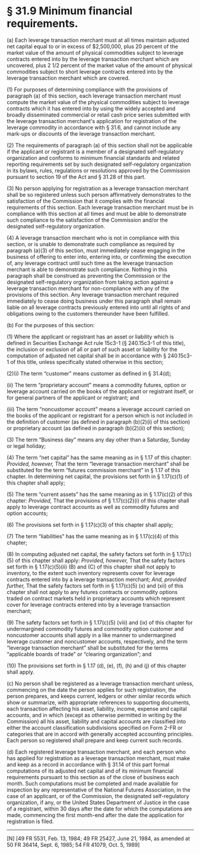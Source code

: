 # § 31.9   Minimum financial requirements.

(a) Each leverage transaction merchant must at all times maintain adjusted net capital equal to or in excess of $2,500,000, plus 20 percent of the market value of the amount of physical commodities subject to leverage contracts entered into by the leverage transaction merchant which are uncovered, plus 2
1/2 percent of the market value of the amount of physical commodities subject to short leverage contracts entered into by the leverage transaction merchant which are covered.


(1) For purposes of determining compliance with the provisions of paragraph (a) of this section, each leverage transaction merchant must compute the market value of the physical commodities subject to leverage contracts which it has entered into by using the widely accepted and broadly disseminated commercial or retail cash price series submitted with the leverage transaction merchant's application for registration of the leverage commodity in accordance with § 31.6, and cannot include any mark-ups or discounts of the leverage transaction merchant.


(2) The requirements of paragraph (a) of this section shall not be applicable if the applicant or registrant is a member of a designated self-regulatory organization and conforms to minimum financial standards and related reporting requirements set by such designated self-regulatory organization in its bylaws, rules, regulations or resolutions approved by the Commission pursuant to section 19 of the Act and § 31.28 of this part.


(3) No person applying for registration as a leverage transaction merchant shall be so registered unless such person affirmatively demonstrates to the satisfaction of the Commission that it complies with the financial requirements of this section. Each leverage transaction merchant must be in compliance with this section at all times and must be able to demonstrate such compliance to the satisfaction of the Commission and/or the designated self-regulatory organization.


(4) A leverage transaction merchant who is not in compliance with this section, or is unable to demonstrate such compliance as required by paragraph (a)(3) of this section, must immediately cease engaging in the business of offering to enter into, entering into, or confirming the execution of, any leverage contract until such time as the leverage transaction merchant is able to demonstrate such compliance. Nothing in this paragraph shall be construed as preventing the Commission or the designated self-regulatory organization from taking action against a leverage transaction merchant for non-compliance with any of the provisions of this section. Any leverage transaction merchant required immediately to cease doing business under this paragraph shall remain liable on all leverage contracts previously entered into until all rights of and obligations owing to the customers thereunder have been fulfilled.


(b) For the purposes of this section:


(1) Where the applicant or registrant has an asset or liability which is defined in Securities Exchange Act rule 15c3-1 (§ 240.15c3-1 of this title), the inclusion or exclusion of all or part of such asset or liability for the computation of adjusted net capital shall be in accordance with § 240.15c3-1 of this title, unless specifically stated otherwise in this section;


(2)(i) The term “customer” means customer as defined in § 31.4(d);


(ii) The term “proprietary account” means a commodity futures, option or leverage account carried on the books of the applicant or registrant itself, or for general partners of the applicant or registrant; and


(iii) The term “noncustomer account” means a leverage account carried on the books of the applicant or registrant for a person which is not included in the definition of customer (as defined in paragraph (b)(2)(i) of this section) or proprietary account (as defined in paragraph (b)(2)(ii) of this section);


(3) The term “Business day” means any day other than a Saturday, Sunday or legal holiday;


(4) The term “net capital” has the same meaning as in § 1.17 of this chapter: *Provided, however,* That the term “leverage transaction merchant” shall be substituted for the term “futures commission merchant” in § 1.17 of this chapter. In determining net capital, the provisions set forth in § 1.17(c)(1) of this chapter shall apply;


(5) The term “current assets” has the same meaning as in § 1.17(c)(2) of this chapter: *Provided,* That the provisions of § 1.17(c)(2)(i) of this chapter shall apply to leverage contract accounts as well as commodity futures and option accounts;


(6) The provisions set forth in § 1.17(c)(3) of this chapter shall apply;


(7) The term “liabilities” has the same meaning as in § 1.17(c)(4) of this chapter;


(8) In computing adjusted net capital, the safety factors set forth in § 1.17(c)(5) of this chapter shall apply: *Provided, however,* That the safety factors set forth in § 1.17(c)(5)(ii) (B) and (C) of this chapter shall not apply to inventory, to the extent such inventory represents cover for leverage contracts entered into by a leverage transaction merchant; *And, provided further,* That the safety factors set forth in § 1.17(c)(5) (x) and (xii) of this chapter shall not apply to any futures contracts or commodity options traded on contract markets held in proprietary accounts which represent cover for leverage contracts entered into by a leverage transaction merchant;


(9) The safety factors set forth in § 1.17(c)(5) (viii) and (ix) of this chapter for undermargined commodity futures and commodity option customer and noncustomer accounts shall apply in a like manner to undermargined leverage customer and noncustomer accounts, respectively, and the term “leverage transaction merchant” shall be substituted for the terms “applicable boards of trade” or “clearing organization”; and


(10) The provisions set forth in § 1.17 (d), (e), (f), (h) and (j) of this chapter shall apply.


(c) No person shall be registered as a leverage transaction merchant unless, commencing on the date the person applies for such registration, the person prepares, and keeps current, ledgers or other similar records which show or summarize, with appropriate references to supporting documents, each transaction affecting his asset, liability, income, expense and capital accounts, and in which (except as otherwise permitted in writing by the Commission) all his asset, liability and capital accounts are classified into either the account classification subdivisions specified on Form 2-FR or categories that are in accord with generally accepted accounting principles. Each person so registered shall prepare and keep current such records.


(d) Each registered leverage transaction merchant, and each person who has applied for registration as a leverage transaction merchant, must make and keep as a record in accordance with § 31.14 of this part formal computations of its adjusted net capital and of its minimum financial requirements pursuant to this section as of the close of business each month. Such computations must be completed and made available for inspection by any representative of the National Futures Association, in the case of an applicant, or of the Commission, the designated self-regulatory organization, if any, or the United States Department of Justice in the case of a registrant, within 30 days after the date for which the computations are made, commencing the first month-end after the date the application for registration is filed.



---

[N] [49 FR 5531, Feb. 13, 1984; 49 FR 25427, June 21, 1984, as amended at 50 FR 36414, Sept. 6, 1985; 54 FR 41079, Oct. 5, 1989] 




